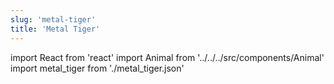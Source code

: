 ```yaml
---
slug: 'metal-tiger'
title: 'Metal Tiger'
---
```


import React from 'react'
import Animal from '../../../src/components/Animal'
import metal_tiger from './metal_tiger.json'

<Animal data={metal_tiger} />
